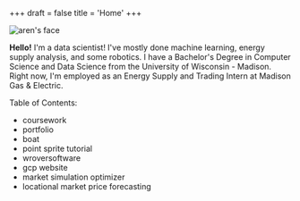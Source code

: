 +++
draft = false
title = 'Home'
+++

<link rel="stylesheet" href="style.css">

<img src="face.jpeg" alt="aren's face">

<newline></newline>

<p><strong>Hello!</strong> I'm a data scientist! I've mostly done machine learning, energy supply analysis, and some robotics. I have a Bachelor's Degree in Computer Science and Data Science from the University of Wisconsin - Madison. Right now, I'm employed as an Energy Supply and Trading Intern at Madison Gas & Electric. </p>

Table of Contents:
- coursework
- portfolio
- boat
- point sprite tutorial
- wroversoftware
- gcp website
- market simulation optimizer
- locational market price forecasting